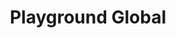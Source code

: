 ---
layout: firm_page
title: "Playground Global"
id: "playground.vc"
permalink: "/playgroundglobalplayground.vc/"
website: "https://playground.vc"
offices: "Palo Alto (United States)"
investment_stages: "Series A, Series B"
portfolio_companies: "Insamo, Virta Health, Ultima Genomics, Strand Therapeutics, Outpace Bio, NVision, Manifold Bio, Lassogen, Infinimmune, Bodyport, Atomic AI, Boxbot, Anjuna Security, Amber Bio, Agility Robotics, 1910 Genetics, Artificial, Relativity Space, RightHand Robotics, Robust.AI, Skydio, Velo3D, Branch Metrics, Element Zero, RapidSOS, Saltbox, Mangata Networks, Ayar Labs, d-Matrix, NextSilicon, Phasecraft, PsiQuantum, De-Ice, Perlumi, xLight"
portfolio_link: "https://playground.vc/portfolio/"
investment_markets: "Aerospace, AI, Automation, Decarbonization, Diagnostics, Energy Transition, Engineered Biology, Infrastructure, Life Sciences, Logistics, Next-Gen Compute, Robotics"
founded_year: "2015"
description: "Playground Global is an early-stage deep tech venture capital firm investing in technical founders. They help build companies at the earliest stages, leveraging their engineering expertise and commitment to founders taking scientific and technological risks."
linkedin: "https://www.linkedin.com/company/playground-global/"
twitter: "https://twitter.com/playground_vc?lang=en"
instagram: ""
team_page: "https://playground.vc/people/"
investor_type: "Venture Capital"
crunchbase: "https://www.crunchbase.com/organization/playground-global"
pitchbook: ""

# SEO Optimization
meta_title: "Playground Global - VC Firm - projectstartups.com"
meta_description: "Playground Global, Playground Global is an early-stage deep tech venture capital firm investing in technical founders. They help build companies at the earliest stages, ..."
meta_keywords: "Playground Global, Aerospace, AI, Automation, Decarbonization, Diagnostics, Energy Transition, Engineered Biology, Infrastructure, Life Sciences, Logistics, Next-Gen Compute, Robotics, VC firm, venture capital, startup investor, projectstartups.com"
canonical_url: "https://vc.projectstartups.com/playgroundglobalplayground.vc/"
---